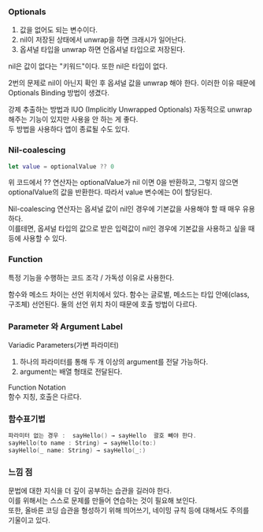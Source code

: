 ### Optionals
1. 값을 없어도 되는 변수이다.
2. nil이 저장된 상태에서 unwrap을 하면 크래시가 일어난다.
3. 옵셔널 타입을 unwrap 하면 언옵셔널 타입으로 저장된다.

nil은 값이 없다는 "키워드"이다. 또한 nil은 타입이 없다. 

2번의 문제로 nil이 아닌지 확인 후 옵셔널 값을 unwrap 해야 한다. 이러한 이유 때문에 Optionals Binding 방법이 생겼다.

강제 추출하는 방법과 IUO (Implicitly Unwrapped Optionals) 자동적으로 unwrap 해주는 기능이 있지만 사용을 안 하는 게 좋다.<br>
두 방법을 사용하다 앱이 종료될 수도 있다.

### Nil-coalescing
```swift
let value = optionalValue ?? 0
```
위 코드에서 ?? 연산자는 optionalValue가 nil 이면 0을 반환하고, 그렇지 않으면 optionalValue의 값을 반환한다. 따라서 value 변수에는 0이 할당된다.<br>

Nil-coalescing 연산자는 옵셔널 값이 nil인 경우에 기본값을 사용해야 할 때 매우 유용하다.<br>
이를테면, 옵셔널 타입의 값으로 받은 입력값이 nil인 경우에 기본값을 사용하고 싶을 때 등에 사용할 수 있다.<br>


### Function
특정 기능을 수행하는 코드 조각 / 가독성 이유로 사용한다.

함수와 메소드 차이는 선언 위치에서 있다. 
함수는 글로벌, 메소드는 타입 안에(class, 구조체) 선언된다.
둘의 선언 위치 차이 때문에 호출 방법이 다르다.

### Parameter 와 Argument Label

Variadic Parameters(가변 파라미터)
1. 하나의 파라미터를 통해 두 개 이상의 argument를 전달 가능하다.
2. argument는 배열 형태로 전달된다.

Function Notation<br>
함수 지칭, 호출은 다르다.   

### 함수표기법
```swift
파라미터 없는 경우 :  sayHello() → sayHello  괄호 빼야 한다.
sayHello(to name : String) → sayHello(to:)
sayHello(_ name: String) → sayHello(_:)
```

### 느낌 점
문법에 대한 지식을 더 깊이 공부하는 습관을 길러야 한다. <br>
이를 위해서는 스스로 문제를 만들어 연습하는 것이 필요해 보인다. <br>
또한, 올바른 코딩 습관을 형성하기 위해 띄어쓰기, 네이밍 규칙 등에 대해서도 주의를 기울이고 있다.
